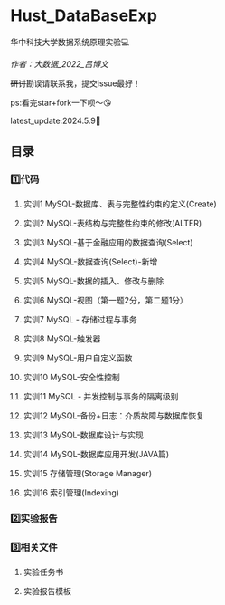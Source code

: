 # Hust_DataBaseExp
 华中科技大学数据系统原理实验💻

 *作者：大数据_2022_吕博文*

 ~~研讨~~勘误请联系我，提交issue最好！

 ps:看完star+fork一下呗～😘

latest_update:2024.5.9📝
## 目录
### 1️⃣代码
1. 实训1 MySQL-数据库、表与完整性约束的定义(Create)

2. 实训2 MySQL-表结构与完整性约束的修改(ALTER)

3. 实训3 MySQL-基于金融应用的数据查询(Select)

4. 实训4 MySQL-数据查询(Select)-新增

5. 实训5 MySQL-数据的插入、修改与删除

6. 实训6 MySQL-视图（第一题2分，第二题1分）

7. 实训7 MySQL - 存储过程与事务

8. 实训8 MySQL-触发器

9. 实训9 MySQL-用户自定义函数

10. 实训10 MySQL-安全性控制

11. 实训11 MySQL - 并发控制与事务的隔离级别

12. 实训12 MySQL-备份+日志：介质故障与数据库恢复

13. 实训13 MySQL-数据库设计与实现

14. 实训14 MySQL-数据库应用开发(JAVA篇)

15. 实训15 存储管理(Storage Manager)

16. 实训16 索引管理(Indexing)
### 2️⃣实验报告
### 3️⃣相关文件
1. 实验任务书

2. 实验报告模板